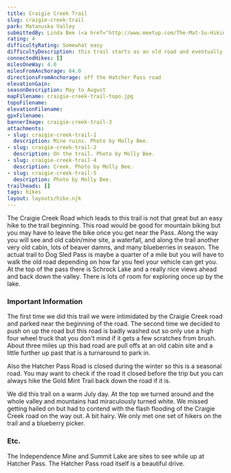 ```yaml
---
title: Craigie Creek Trail
slug: craigie-creek-trail
park: Matanuska Valley
submittedBy: Linda Bee (<a href="http://www.meetup.com/The-Mat-Su-Hiking-Meetup-Group/">The Mat-Su Hiking Meetup Group</a>)
rating: 4
difficultyRating: Somewhat easy
difficultyDescription: this trail starts as an old road and eventually turns into a short smaller uphill trail.
connectedHikes: []
milesOneWay: 4.0
milesFromAnchorage: 64.0
directionsFromAnchorage: off the Hatcher Pass road
elevationGain: 
seasonDescription: May to August
mapFilename: craigie-creek-trail-topo.jpg
topoFilename: 
elevationFilename: 
gpxFilename: 
bannerImage: craigie-creek-trail-3
attachments:
- slug: craigie-creek-trail-1
  description: Mine ruins. Photo by Molly Bee.
- slug: craigie-creek-trail-2
  description: On the trail. Photo by Molly Bee.
- slug: craigie-creek-trail-4
  description: Creek. Photo by Molly Bee.
- slug: craigie-creek-trail-5
  description: Photo by Molly Bee.
trailheads: []
tags: hikes
layout: layouts/hike.njk
---
```

The Craigie Creek Road which leads to this trail is not that great but an easy hike to the trail beginning. This road would be good for mountain biking but you may have to leave the bike once you get near the Pass. Along the way you will see and old cabin/mine site, a waterfall, and along the trail another very old cabin, lots of beaver damns, and many blueberries in season. The actual trail to Dog Sled Pass is maybe a quarter of a mile but you will have to walk the old road depending on how far you feel your vehicle can get you. At the top of the pass there is Schrock Lake and a really nice views ahead and back down the valley. There is lots of room for exploring once up by the lake.

### Important Information

The first time we did this trail we were intimidated by the Craigie Creek road and parked near the beginning of the road. The second time we decided to push on up the road but this road is badly washed out so only use a high four wheel truck that you don't mind if it gets a few scratches from brush. About three miles up this bad road are pull offs at an old cabin site and a little further up past that is a turnaround to park in.

Also the Hatcher Pass Road is closed during the winter so this is a seasonal road. You may want to check if the road it closed before the trip but you can always hike the Gold Mint Trail back down the road if it is.

We did this trail on a warm July day. At the top we turned around and the whole valley and mountains had miraculously turned white. We missed getting hailed on but had to contend with the flash flooding of the Craigie Creek road on the way out. A bit hairy. We only met one set of hikers on the trail and a blueberry picker.

### Etc.

The Independence Mine and Summit Lake are sites to see while up at Hatcher Pass. The Hatcher Pass road itself is a beautiful drive.
